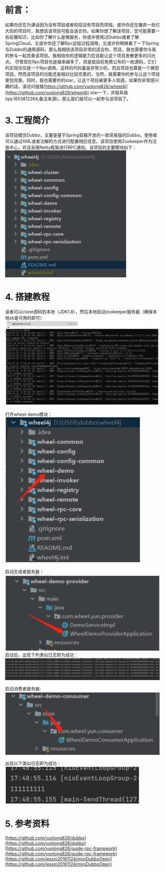 # 前言：
如果你还在为课设因为没有项目或者校招没有项目而烦恼，或许你还在嫌弃一些烂大街的项目时，我想说该项目可能会适合你。如果你想了解该项目，您可能需要一些前置知识，比如你了解什么是微服务，你或许使用过Dubbo或者了解SpringCloud，又或许你还了解Rpc远程过程调用，又或许你稍微看了一下Spring与Dubbo的通用源码，那么我相信该项目非常的适合你，而且，我也需要你与我的参与一起完善该项目。我相信你的逻辑能力应该能让这个项目发散更多的闪光点。
尽管现在Rpc项目也是越来越多了，但是就目前免费公布的一些源码，它们的实现仅仅是一个Rpc调用，这样的代码量是非常少的，而且项目也算是一个微型项目，然而该项目的功能还是相对比较完善的，当然，我需要你的参与让这个项目更加完善。同时，我也需要你的star，让这个项目被更多人知道。如果你非常感兴趣的话，请访问链接[https://github.com/yunlong826/wheel4j](https://github.com/yunlong826/wheel4j) star一下，并联系我(qq:1653812264,备注来源)，那么我们就可以一起参与该项目了。
# 3. 工程简介
   该项目模仿Dubbo，主要是基于Spring容器开发的一款简易版的Dubbo。使用者可以通过XML或者注解的方式进行配置相应信息。该项目使用Zookeeper作为注册中心，并且采用Netty框架进行RPC通信。该项目的主要模块如下：
   ![img.png](img.png)
# 4. 搭建教程
   读者可以clone源码到本地（JDK1.8），然后本地启动zookeeper服务器（确保本地zk是可用的即可）
    ![img_1.png](img_1.png)

打开wheel-demo模块：
![img_2.png](img_2.png)

启动生成者服务器：
![img_3.png](img_3.png)
启动后，出现下列类似日志即为成功：
![img_4.png](img_4.png)

启动消费者服务器:
![img_5.png](img_5.png)

出现以下类似日志即为成功：
![img_6.png](img_6.png)
# 5. 参考资料
[https://github.com/yunlong826/dubbo](https://github.com/yunlong826/dubbo)
[https://github.com/yunlong826/guide-rpc-framework](https://github.com/yunlong826/guide-rpc-framework)
[https://github.com/jessin20161124/miniDubboOpen](https://github.com/jessin20161124/miniDubboOpen)